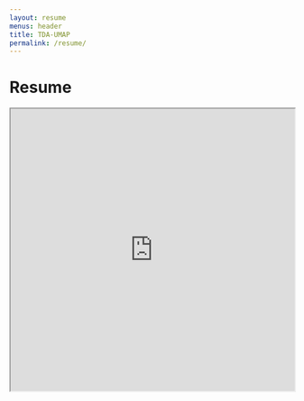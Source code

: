 ```yaml
---
layout: resume
menus: header
title: TDA-UMAP
permalink: /resume/
---
```


<h1>Resume</h1>
<iframe src="https://drive.google.com/file/d/1x1aGOTK5t4KDsE-1BcY1lVgyyf-w_Cb-/view?usp=sharing" width="100%" height="500px">
</iframe>